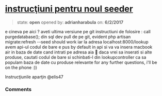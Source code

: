# [instrucţiuni pentru noul seeder](https://github.com/adrianharabula/condr/issues/165)

> state: **open** opened by: **adrianharabula** on: **6/2/2017**

e cineva pe aici ?
aveti ultima versiune pe git
instructiuni de folosire :
call purgedatabase(); din sql dev
pull de pe git, evident
php artisan migrate:refresh --seed should work
iar la adresa localhost:8000/lookup avem api-ul
codul de bare e pus by default in api si va va insera macbook air in baza de date cand intrati pe adresa aia 🙂
daca vrei sa inserati si alte produse, cautati codul de bare si schinbati-l din lookupcontroller ca sa populam baza de date cu produse relevante
for any further questions, i&#x27;ll be on the phone :))

Instrucţiunile aparţin @elis47 

### Comments

